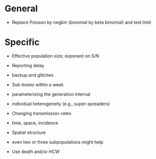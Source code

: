 General
=======

* Replace Poisson by negbin (binomial by beta binomial) and test limit

Specific
========

* Effective population size; exponent on S/N

* Reporting delay
 * backup and glitches

* Sub-boxes within a week
 * parameterizing the generation interval
 * individual heterogeneity (e.g., super-spreaders)

* Changing transmission-rates
 * time, space, incidence

* Spatial structure
 * even two or three subpopulations might help

* Use death and/or HCW
